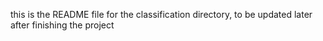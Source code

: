 this is the README file for the classification directory, to be updated later
after finishing the project
